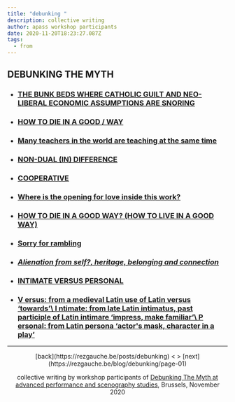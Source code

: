 ```yaml
---
title: "debunking "
description: collective writing
author: apass workshop participants
date: 2020-11-20T18:23:27.087Z
tags:
  - from
---
```

## DEBUNKING THE MYTH[](https://rezgauche.be/blog/debunking/page-01/)

* ### [THE BUNK BEDS WHERE CATHOLIC GUILT AND NEO-LIBERAL ECONOMIC ASSUMPTIONS ARE SNORING](https://rezgauche.be/blog/debunking/page-01/)
* ### [HOW TO DIE IN A GOOD / WAY](https://rezgauche.be/blog/debunking/page-02/)
* ### [Many teachers in the world are teaching at the same time](https://rezgauche.be/blog/debunking/page-03)
* ### [NON-DUAL (IN) DIFFERENCE](https://rezgauche.be/blog/debunking/page-04)
* ### [COOPERATIVE](https://rezgauche.be/blog/debunking/page-05)
* ### [Where is the opening for love inside this work?](https://rezgauche.be/blog/debunking/page-06/)
* ### [HOW TO DIE IN A GOOD WAY? (HOW TO LIVE IN A GOOD WAY)](https://rezgauche.be/blog/debunking/page-07)
* ### [Sorry for rambling](https://rezgauche.be/blog/debunking/page-08/)
* ### [*Alienation from self?, heritage, belonging and connection*](https://rezgauche.be/blog/debunking/page-09/)
* ### [INTIMATE VERSUS PERSONAL](https://rezgauche.be/blog/debunking/page-10)
* ### [V ersus: from a medieval Latin use of Latin versus ‘towards’\ I ntimate: from late Latin intimatus, past participle of Latin intimare ‘impress, make familiar’\ P ersonal: from Latin persona ‘actor's mask, character in a play’](https://rezgauche.be/blog/debunking/page-11/)

- - -

<div align="center">
[back](https://rezgauche.be/posts/debunking) < > [next](https://rezgauche.be/blog/debunking/page-01)

collective writing by workshop participants of <a href="https://apass.be/debunking-the-myth/" target="_blank">Debunking The Myth at advanced performance and scenography studies<a/>, Brussels, November 2020